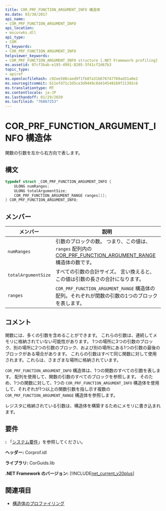 ```yaml
---
title: COR_PRF_FUNCTION_ARGUMENT_INFO 構造体
ms.date: 03/30/2017
api_name:
- COR_PRF_FUNCTION_ARGUMENT_INFO
api_location:
- mscorwks.dll
api_type:
- COM
f1_keywords:
- COR_PRF_FUNCTION_ARGUMENT_INFO
helpviewer_keywords:
- COR_PRF_FUNCTION_ARGUMENT_INFO structure [.NET Framework profiling]
ms.assetid: 07cf3bab-e193-4991-8205-3f41cf2d67b3
topic_type:
- apiref
ms.openlocfilehash: c92ee580caed9f1fb87a31b676747769ad31a0e2
ms.sourcegitcommit: b11efd71c3d5ce3d9449c8d4345481b9f21392c6
ms.translationtype: MT
ms.contentlocale: ja-JP
ms.lasthandoff: 01/29/2020
ms.locfileid: "76867253"
---
```

# <a name="cor_prf_function_argument_info-structure"></a>COR_PRF_FUNCTION_ARGUMENT_INFO 構造体
関数の引数を左から右方向で表します。  
  
## <a name="syntax"></a>構文  
  
```cpp  
typedef struct _COR_PRF_FUNCTION_ARGUMENT_INFO {  
    ULONG numRanges;  
    ULONG totalArgumentSize;  
    COR_PRF_FUNCTION_ARGUMENT_RANGE ranges[1];  
} COR_PRF_FUNCTION_ARGUMENT_INFO;  
```  
  
## <a name="members"></a>メンバー  
  
|メンバー|説明|  
|------------|-----------------|  
|`numRanges`|引数のブロックの数。 つまり、この値は、`ranges` 配列内の[COR_PRF_FUNCTION_ARGUMENT_RANGE](cor-prf-function-argument-range-structure.md)構造体の数です。|  
|`totalArgumentSize`|すべての引数の合計サイズ。 言い換えると、この値は引数の長さの合計になります。|  
|`ranges`|`COR_PRF_FUNCTION_ARGUMENT_RANGE` 構造体の配列。それぞれが関数の引数の1つのブロックを表します。|  
  
## <a name="remarks"></a>コメント  
 関数には、多くの引数を含めることができます。 これらの引数は、連続してメモリに格納されていない可能性があります。 1つの場所に3つの引数のブロック、別の場所に2つの引数のブロック、および別の場所にある1つの引数の最後のブロックがある場合があります。 これらの引数はすべて同じ関数に対して使用されます。これらは、さまざまな場所に格納されています。  
  
 `COR_PRF_FUNCTION_ARGUMENT_INFO` 構造体は、1つの関数のすべての引数を表します。 配列を使用して、関数の引数のすべてのブロックを参照します。 そのため、1つの関数に対して、1つの `COR_PRF_FUNCTION_ARGUMENT_INFO` 構造体を使用して、それぞれが1つ以上の関数引数を指し示す複数の `COR_PRF_FUNCTION_ARGUMENT_RANGE` 構造体を参照します。  
  
 レジスタに格納されている引数は、構造体を構築するためにメモリに書き込まれます。  
  
## <a name="requirements"></a>要件  
 **:** 「[システム要件](../../../../docs/framework/get-started/system-requirements.md)」を参照してください。  
  
 **ヘッダー:** Corprof.idl  
  
 **ライブラリ:** CorGuids.lib  
  
 **.NET Framework のバージョン:** [!INCLUDE[net_current_v20plus](../../../../includes/net-current-v20plus-md.md)]  
  
## <a name="see-also"></a>関連項目

- [構造体のプロファイリング](profiling-structures.md)
